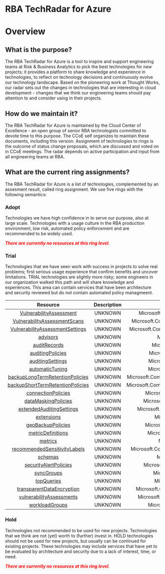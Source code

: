 
RBA TechRadar for Azure
=======================

# Overview

## What is the purpose?


The RBA TechRadar for Azure is a tool to inspire and support engineering teams at Risk & Business Analytics to pick the best technologies for new projects; it provides a platform to share knowledge and experience in technologies, to reflect on technology decisions and continuously evolve our technology landscape.  Based on the pioneering work at Thought Works, our radar sets out the changes in technologies that are interesting in cloud development - changes that we think our engineering teams should pay attention to and consider using in their projects.
## How do we maintain it?


The RBA TechRadar for Azure is maintained by the Cloud Center of Excellence - an open group of senior RBA technologists committed to devote time to this purpose.  The CCoE self organizes to maintain these documents, including this version.  Assignment of technologies to rings is the outcome of status change proposals, which are discussed and voted on in CCoE meetings.  The radar depends on active participation and input from all engineering teams at RBA.
## What are the current ring assignments?


The RBA TechRadar for Azure is a list of technologies, complemented by an assesment result, called ring assignment.  We use five rings with the following semantics:
### Adopt


Technologies we have high confidence in to serve our purpose, also at large scale.  Technologies with a usage culture in the RBA production environment, low risk, automated policy enforcement and are recommended to be widely used.  
  
***<font color="red"> There are currently no resources at this ring level. </font>***
### Trial


Technologies that we have seen work with success in projects to solve real problems;  first serious usage experience that confirm benefits and uncover limitations.  TRIAL technologies are slightly more risky; some engineers in our organization walked this path and will share knowledge and experiences.  This area can contain services that have been architecture and security reviewed but do not contain automated policy managmeent.  

|Resource|Description|Path|Status|
| :---: | :---: | :---: | :---: |
|[VulnerabilityAssessment](https://github.com/openrba/python-azure-techradar/blob/master/Microsoft.Compute/servers/databases/VulnerabilityAssessment/README.md)|UNKNOWN|Microsoft.Compute/servers/databases/VulnerabilityAssessment|TRIAL|
|[VulnerabilityAssessmentScans](https://github.com/openrba/python-azure-techradar/blob/master/Microsoft.Compute/servers/databases/VulnerabilityAssessmentScans/README.md)|UNKNOWN|Microsoft.Compute/servers/databases/VulnerabilityAssessmentScans|TRIAL|
|[VulnerabilityAssessmentSettings](https://github.com/openrba/python-azure-techradar/blob/master/Microsoft.Compute/servers/databases/VulnerabilityAssessmentSettings/README.md)|UNKNOWN|Microsoft.Compute/servers/databases/VulnerabilityAssessmentSettings|TRIAL|
|[advisors](https://github.com/openrba/python-azure-techradar/blob/master/Microsoft.Compute/servers/databases/advisors/README.md)|UNKNOWN|Microsoft.Compute/servers/databases/advisors|TRIAL|
|[auditRecords](https://github.com/openrba/python-azure-techradar/blob/master/Microsoft.Compute/servers/databases/auditRecords/README.md)|UNKNOWN|Microsoft.Compute/servers/databases/auditRecords|TRIAL|
|[auditingPolicies](https://github.com/openrba/python-azure-techradar/blob/master/Microsoft.Compute/servers/databases/auditingPolicies/README.md)|UNKNOWN|Microsoft.Compute/servers/databases/auditingPolicies|TRIAL|
|[auditingSettings](https://github.com/openrba/python-azure-techradar/blob/master/Microsoft.Compute/servers/databases/auditingSettings/README.md)|UNKNOWN|Microsoft.Compute/servers/databases/auditingSettings|TRIAL|
|[automaticTuning](https://github.com/openrba/python-azure-techradar/blob/master/Microsoft.Compute/servers/databases/automaticTuning/README.md)|UNKNOWN|Microsoft.Compute/servers/databases/automaticTuning|TRIAL|
|[backupLongTermRetentionPolicies](https://github.com/openrba/python-azure-techradar/blob/master/Microsoft.Compute/servers/databases/backupLongTermRetentionPolicies/README.md)|UNKNOWN|Microsoft.Compute/servers/databases/backupLongTermRetentionPolicies|TRIAL|
|[backupShortTermRetentionPolicies](https://github.com/openrba/python-azure-techradar/blob/master/Microsoft.Compute/servers/databases/backupShortTermRetentionPolicies/README.md)|UNKNOWN|Microsoft.Compute/servers/databases/backupShortTermRetentionPolicies|TRIAL|
|[connectionPolicies](https://github.com/openrba/python-azure-techradar/blob/master/Microsoft.Compute/servers/databases/connectionPolicies/README.md)|UNKNOWN|Microsoft.Compute/servers/databases/connectionPolicies|TRIAL|
|[dataMaskingPolicies](https://github.com/openrba/python-azure-techradar/blob/master/Microsoft.Compute/servers/databases/dataMaskingPolicies/README.md)|UNKNOWN|Microsoft.Compute/servers/databases/dataMaskingPolicies|TRIAL|
|[extendedAuditingSettings](https://github.com/openrba/python-azure-techradar/blob/master/Microsoft.Compute/servers/databases/extendedAuditingSettings/README.md)|UNKNOWN|Microsoft.Compute/servers/databases/extendedAuditingSettings|TRIAL|
|[extensions](https://github.com/openrba/python-azure-techradar/blob/master/Microsoft.Compute/servers/databases/extensions/README.md)|UNKNOWN|Microsoft.Compute/servers/databases/extensions|TRIAL|
|[geoBackupPolicies](https://github.com/openrba/python-azure-techradar/blob/master/Microsoft.Compute/servers/databases/geoBackupPolicies/README.md)|UNKNOWN|Microsoft.Compute/servers/databases/geoBackupPolicies|TRIAL|
|[metricDefinitions](https://github.com/openrba/python-azure-techradar/blob/master/Microsoft.Compute/servers/databases/metricDefinitions/README.md)|UNKNOWN|Microsoft.Compute/servers/databases/metricDefinitions|TRIAL|
|[metrics](https://github.com/openrba/python-azure-techradar/blob/master/Microsoft.Compute/servers/databases/metrics/README.md)|UNKNOWN|Microsoft.Compute/servers/databases/metrics|TRIAL|
|[recommendedSensitivityLabels](https://github.com/openrba/python-azure-techradar/blob/master/Microsoft.Compute/servers/databases/recommendedSensitivityLabels/README.md)|UNKNOWN|Microsoft.Compute/servers/databases/recommendedSensitivityLabels|TRIAL|
|[schemas](https://github.com/openrba/python-azure-techradar/blob/master/Microsoft.Compute/servers/databases/schemas/README.md)|UNKNOWN|Microsoft.Compute/servers/databases/schemas|TRIAL|
|[securityAlertPolicies](https://github.com/openrba/python-azure-techradar/blob/master/Microsoft.Compute/servers/databases/securityAlertPolicies/README.md)|UNKNOWN|Microsoft.Compute/servers/databases/securityAlertPolicies|TRIAL|
|[syncGroups](https://github.com/openrba/python-azure-techradar/blob/master/Microsoft.Compute/servers/databases/syncGroups/README.md)|UNKNOWN|Microsoft.Compute/servers/databases/syncGroups|TRIAL|
|[topQueries](https://github.com/openrba/python-azure-techradar/blob/master/Microsoft.Compute/servers/databases/topQueries/README.md)|UNKNOWN|Microsoft.Compute/servers/databases/topQueries|TRIAL|
|[transparentDataEncryption](https://github.com/openrba/python-azure-techradar/blob/master/Microsoft.Compute/servers/databases/transparentDataEncryption/README.md)|UNKNOWN|Microsoft.Compute/servers/databases/transparentDataEncryption|TRIAL|
|[vulnerabilityAssessments](https://github.com/openrba/python-azure-techradar/blob/master/Microsoft.Compute/servers/databases/vulnerabilityAssessments/README.md)|UNKNOWN|Microsoft.Compute/servers/databases/vulnerabilityAssessments|TRIAL|
|[workloadGroups](https://github.com/openrba/python-azure-techradar/blob/master/Microsoft.Compute/servers/databases/workloadGroups/README.md)|UNKNOWN|Microsoft.Compute/servers/databases/workloadGroups|TRIAL|

### Hold


Technologies not recommended to be used for new projects. Technologies that we think are not (yet) worth to (further) invest in.  HOLD technologies should not be used for new projects, but usually can be continued for existing projects.  These technologies may include services that have yet to be evaluated by architecture and security due to a lack of interest, time, or need.  
  
***<font color="red"> There are currently no resources at this ring level. </font>***